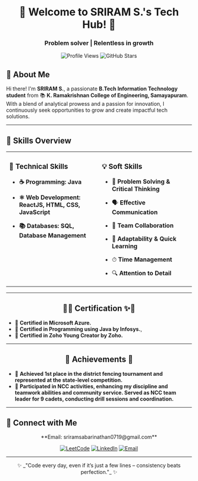 <h1 align="center">🚀 Welcome to SRIRAM S.'s Tech Hub! 🚀</h1>
<h3 align="center">Problem solver | Relentless in growth </h3>

<p align="center">
  <img src="https://komarev.com/ghpvc/?username=sriramsabari-2004&label=Profile%20Views&color=brightgreen&style=for-the-badge" alt="Profile Views"/>
<img src="https://img.shields.io/github/stars/sriramsabari-2004?style=for-the-badge&label=GitHub%20Stars&color=gold" alt="GitHub Stars"/>
</p>

## 👋 About Me

Hi there! I'm **SRIRAM S.**, a passionate **B.Tech Information Technology student** from 📚 **K. Ramakrishnan College of Engineering, Samayapuram**. With a blend of analytical prowess and a passion for innovation, I continuously seek opportunities to grow and create impactful tech solutions.

---

## 🌟 Skills Overview

<table align="center" width="100%">
  <tr>
    <td valign="top" width="50%">
      
### 🔧 Technical Skills

- **☕ Programming: Java**
- **⚛️ Web Development: ReactJS, HTML, CSS, JavaScript**
- **📚 Databases: SQL, Database Management**

    </td>
    <td valign="top" width="50%">


### 💡 Soft Skills

- 🧩 **Problem Solving & Critical Thinking**
- 🗣 **Effective Communication**
- 🤝 **Team Collaboration**
- 🚀 **Adaptability & Quick Learning**
- ⏱ **Time Management**
- 🔍 **Attention to Detail**

     

    </tr>
  </table>

---

<h2 align="center">🏅✨ Certification ✨🏅</h2>

- 🥇 **Certified in Microsoft Azure.**
- 🤖 **Certified in Programming using Java by Infosys.**,
- 📜 **Certified in Zoho Young Creator by Zoho.**

---

<h2 align="center">🏅 Achievements 🏅</h2>

- 🥇 **Achieved 1st place in the district fencing tournament and represented at the state-level
  competition.**
- 📜 **Participated in NCC activities, enhancing my discipline and teamwork abilities and community service. Served as NCC team leader for 9 cadets, conducting drill sessions and coordination.**

---

## 🌟 Connect with Me 
<p align="center">
**Email: sriramsabarinathan0719@gmail.com**
</p>

<p align="center">
  <a href="https://leetcode.com/u/_sriram_2004/"><img src="https://img.shields.io/badge/LeetCode-000000.svg?&style=for-the-badge&logo=leetcode&logoColor=white" alt="LeetCode"/></a>
  <a href="https://www.linkedin.com/in/sriram-s-ab8b2a257/"><img src="https://img.shields.io/badge/LinkedIn-0077B5.svg?&style=for-the-badge&logo=linkedin&logoColor=white" alt="LinkedIn"/></a>
  <a href="mailto:sriramsabarinathan0719@gmail.com"><img src="https://img.shields.io/badge/Email-FF4B4B.svg?&style=for-the-badge&logo=gmail&logoColor=white" alt="Email"/></a>
</p>

---

<p align="center">
✨ _"Code every day, even if it’s just a few lines – consistency beats perfection."_ ✨
</p>
